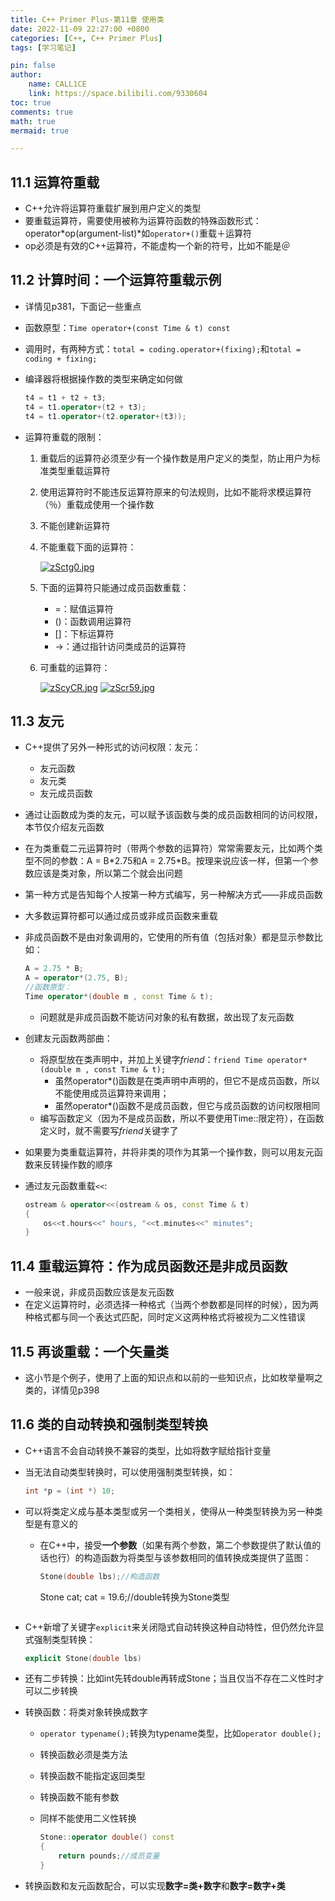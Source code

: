 ```yaml
---
title: C++ Primer Plus-第11章 使用类
date: 2022-11-09 22:27:00 +0800
categories: [C++, C++ Primer Plus]
tags: [学习笔记]

pin: false
author: 
    name: CALL1CE
    link: https://space.bilibili.com/9330604
toc: true
comments: true
math: true
mermaid: true

---
```


## 11.1 运算符重载

- C++允许将运算符重载扩展到用户定义的类型
- 要重载运算符，需要使用被称为运算符函数的特殊函数形式：operator*op(argument-list)*如`operator+()`重载＋运算符
- op必须是有效的C++运算符，不能虚构一个新的符号，比如不能是＠

## 11.2 计算时间：一个运算符重载示例

- 详情见p381，下面记一些重点

- 函数原型：`Time operator+(const Time & t) const`

- 调用时，有两种方式：`total = coding.operator+(fixing);`和`total = coding + fixing;`

- 编译器将根据操作数的类型来确定如何做
  
  ```cpp
  t4 = t1 + t2 + t3;
  t4 = t1.operator+(t2 + t3);
  t4 = t1.operator+(t2.operator+(t3));
  ```

- 运算符重载的限制：
  
  1. 重载后的运算符必须至少有一个操作数是用户定义的类型，防止用户为标准类型重载运算符
  
  2. 使用运算符时不能违反运算符原来的句法规则，比如不能将求模运算符（％）重载成使用一个操作数
  
  3. 不能创建新运算符
  
  4. 不能重载下面的运算符：
     
     [![zSctg0.jpg](https://s1.ax1x.com/2022/11/09/zSctg0.jpg)](https://imgse.com/i/zSctg0)
  
  5. 下面的运算符只能通过成员函数重载：
     
     - =：赋值运算符
     - ()：函数调用运算符
     - []：下标运算符
     - ->：通过指针访问类成员的运算符
  
  6. 可重载的运算符：
     
     [![zScyCR.jpg](https://s1.ax1x.com/2022/11/09/zScyCR.jpg)](https://imgse.com/i/zScyCR)
     [![zScr59.jpg](https://s1.ax1x.com/2022/11/09/zScr59.jpg)](https://imgse.com/i/zScr59)

## 11.3 友元

- C++提供了另外一种形式的访问权限：友元：
  
  - 友元函数
  - 友元类
  - 友元成员函数

- 通过让函数成为类的友元，可以赋予该函数与类的成员函数相同的访问权限，本节仅介绍友元函数

- 在为类重载二元运算符时（带两个参数的运算符）常常需要友元，比如两个类型不同的参数：A = B\*2.75和A = 2.75\*B。按理来说应该一样，但第一个参数应该是类对象，所以第二个就会出问题

- 第一种方式是告知每个人按第一种方式编写，另一种解决方式——非成员函数

- 大多数运算符都可以通过成员或非成员函数来重载

- 非成员函数不是由对象调用的，它使用的所有值（包括对象）都是显示参数比如：
  
  ```cpp
  A = 2.75 * B;
  A = operator*(2.75, B);
  //函数原型：
  Time operator*(double m , const Time & t);
  ```
  
  - 问题就是非成员函数不能访问对象的私有数据，故出现了友元函数

- 创建友元函数两部曲：
  
  - 将原型放在类声明中，并加上关键字*friend*：`friend Time operator*(double m , const Time & t);`
    - 虽然operator*()函数是在类声明中声明的，但它不是成员函数，所以不能使用成员运算符来调用；
    - 虽然operator*()函数不是成员函数，但它与成员函数的访问权限相同
  - 编写函数定义（因为不是成员函数，所以不要使用Time::限定符），在函数定义时，就不需要写*friend*关键字了

- 如果要为类重载运算符，并将非类的项作为其第一个操作数，则可以用友元函数来反转操作数的顺序

- 通过友元函数重载`<<`:
  
  ```cpp
  ostream & operator<<(ostream & os, const Time & t)
  {
      os<<t.hours<<" hours, "<<t.minutes<<" minutes";
  }
  ```

## 11.4 重载运算符：作为成员函数还是非成员函数

- 一般来说，非成员函数应该是友元函数
- 在定义运算符时，必须选择一种格式（当两个参数都是同样的时候），因为两种格式都与同一个表达式匹配，同时定义这两种格式将被视为二义性错误

## 11.5 再谈重载：一个矢量类

- 这小节是个例子，使用了上面的知识点和以前的一些知识点，比如枚举量啊之类的，详情见p398

## 11.6 类的自动转换和强制类型转换

* C++语言不会自动转换不兼容的类型，比如将数字赋给指针变量

* 当无法自动类型转换时，可以使用强制类型转换，如：
  
  ```cpp
  int *p = (int *) 10;
  ```

* 可以将类定义成与基本类型或另一个类相关，使得从一种类型转换为另一种类型是有意义的
  
  * 在C++中，接受**一个参数**（如果有两个参数，第二个参数提供了默认值的话也行）的构造函数为将类型与该参数相同的值转换成类提供了蓝图：
    
    ```cpp
    Stone(double lbs);//构造函数
    ```

    Stone cat;
    cat = 19.6;//double转换为Stone类型
    ```

* C++新增了关键字`explicit`来关闭隐式自动转换这种自动特性，但仍然允许显式强制类型转换：
  
  ```cpp
  explicit Stone(double lbs)
  ```

* 还有二步转换：比如int先转double再转成Stone；当且仅当不存在二义性时才可以二步转换

* 转换函数：将类对象转换成数字
  
  * `operator typename();`转换为typename类型，比如`operator double();`
  
  * 转换函数必须是类方法
  
  * 转换函数不能指定返回类型
  
  * 转换函数不能有参数
  
  * 同样不能使用二义性转换
    
    ```cpp
    Stone::operator double() const
    {
        return pounds;//成员变量
    }
    ```

* 转换函数和友元函数配合，可以实现**数字=类+数字**和**数字=数字+类**
